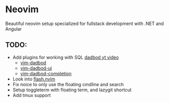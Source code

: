 # Neovim

Beautiful neovim setup specialized for fullstack development with .NET and Angular

## TODO:

- Add plugins for working with SQL [dadbod yt video](https://www.youtube.com/watch?v=ALGBuFLzDSA)
    - [vim-dadbod](https://github.com/tpope/vim-dadbod)
    - [vim-dadbod-ui](https://github.com/kristijanhusak/vim-dadbod-ui)
    - [vim-dadbod-completion](https://github.com/kristijanhusak/vim-dadbod-completion)
- Look into [flash.nvim](https://github.com/folke/flash.nvim)
- Fix noice to only use the floating cmdline and search
- Setup toggleterm with floating term, and lazygit shortcut
- Add tmux support
